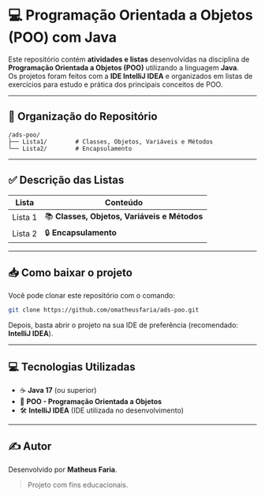 
# 💻 Programação Orientada a Objetos (POO) com Java

Este repositório contém **atividades e listas** desenvolvidas na disciplina de **Programação Orientada a Objetos (POO)** utilizando a linguagem **Java**.  
Os projetos foram feitos com a **IDE IntelliJ IDEA** e organizados em listas de exercícios para estudo e prática dos principais conceitos de POO.

---

## 📂 Organização do Repositório

```
/ads-poo/
├── Lista1/        # Classes, Objetos, Variáveis e Métodos
└── Lista2/        # Encapsulamento
```

---

## ✅ Descrição das Listas

| Lista   | Conteúdo                                                         |
|--------|------------------------------------------------------------------|
| Lista 1 | 📚 **Classes, Objetos, Variáveis e Métodos**                     |
| Lista 2 | 🔒 **Encapsulamento**                                             |

---

## 📥 Como baixar o projeto

Você pode clonar este repositório com o comando:

```bash
git clone https://github.com/omatheusfaria/ads-poo.git
```

Depois, basta abrir o projeto na sua IDE de preferência (recomendado: **IntelliJ IDEA**).

---

## 💻 Tecnologias Utilizadas

- ☕ **Java 17** (ou superior)
- 🧠 **POO - Programação Orientada a Objetos**
- 🛠️ **IntelliJ IDEA** (IDE utilizada no desenvolvimento)

---

## ✍️ Autor

Desenvolvido por **Matheus Faria**.  
> Projeto com fins educacionais.
